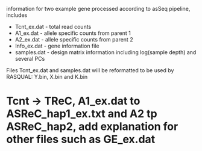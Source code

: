 information for two example gene processed according to asSeq pipeline, includes
+ Tcnt_ex.dat - total read counts
+ A1_ex.dat - allele specific counts from parent 1
+ A2_ex.dat - allele specific counts from parent 2
+ Info_ex.dat - gene information file
+ samples.dat - design matrix information including log(sample depth) and several PCs

Files Tcnt_ex.dat and samples.dat will be reformatted to be used by RASQUAL: Y.bin, X.bin and K.bin

# Tcnt -> TReC, A1_ex.dat to ASReC_hap1_ex.txt and A2 tp ASReC_hap2, add explanation for other files such as GE_ex.dat
